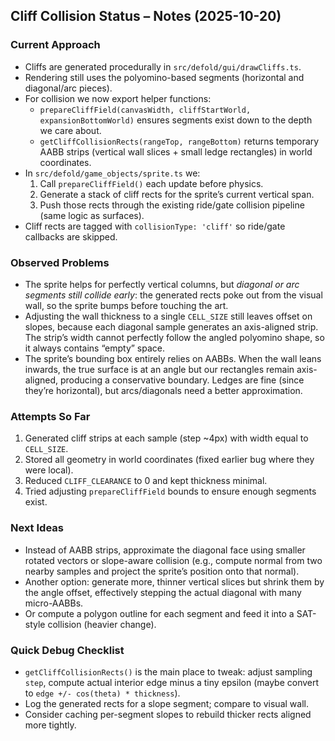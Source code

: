 ## Cliff Collision Status – Notes (2025-10-20)

### Current Approach
- Cliffs are generated procedurally in `src/defold/gui/drawCliffs.ts`.
- Rendering still uses the polyomino-based segments (horizontal and diagonal/arc pieces).
- For collision we now export helper functions:
  - `prepareCliffField(canvasWidth, cliffStartWorld, expansionBottomWorld)` ensures segments exist down to the depth we care about.
  - `getCliffCollisionRects(rangeTop, rangeBottom)` returns temporary AABB strips (vertical wall slices + small ledge rectangles) in world coordinates.
- In `src/defold/game_objects/sprite.ts` we:
  1. Call `prepareCliffField()` each update before physics.
  2. Generate a stack of cliff rects for the sprite’s current vertical span.
  3. Push those rects through the existing ride/gate collision pipeline (same logic as surfaces).
- Cliff rects are tagged with `collisionType: 'cliff'` so ride/gate callbacks are skipped.

### Observed Problems
- The sprite helps for perfectly vertical columns, but *diagonal or arc segments still collide early*: the generated rects poke out from the visual wall, so the sprite bumps before touching the art.
- Adjusting the wall thickness to a single `CELL_SIZE` still leaves offset on slopes, because each diagonal sample generates an axis-aligned strip. The strip’s width cannot perfectly follow the angled polyomino shape, so it always contains “empty” space.
- The sprite’s bounding box entirely relies on AABBs. When the wall leans inwards, the true surface is at an angle but our rectangles remain axis-aligned, producing a conservative boundary. Ledges are fine (since they’re horizontal), but arcs/diagonals need a better approximation.

### Attempts So Far
1. Generated cliff strips at each sample (step ~4px) with width equal to `CELL_SIZE`.
2. Stored all geometry in world coordinates (fixed earlier bug where they were local).
3. Reduced `CLIFF_CLEARANCE` to 0 and kept thickness minimal.
4. Tried adjusting `prepareCliffField` bounds to ensure enough segments exist.

### Next Ideas
- Instead of AABB strips, approximate the diagonal face using smaller rotated vectors or slope-aware collision (e.g., compute normal from two nearby samples and project the sprite’s position onto that normal).
- Another option: generate more, thinner vertical slices but shrink them by the angle offset, effectively stepping the actual diagonal with many micro-AABBs.
- Or compute a polygon outline for each segment and feed it into a SAT-style collision (heavier change).

### Quick Debug Checklist
- `getCliffCollisionRects()` is the main place to tweak: adjust sampling `step`, compute actual interior edge minus a tiny epsilon (maybe convert to `edge +/- cos(theta) * thickness`).
- Log the generated rects for a slope segment; compare to visual wall.
- Consider caching per-segment slopes to rebuild thicker rects aligned more tightly.
